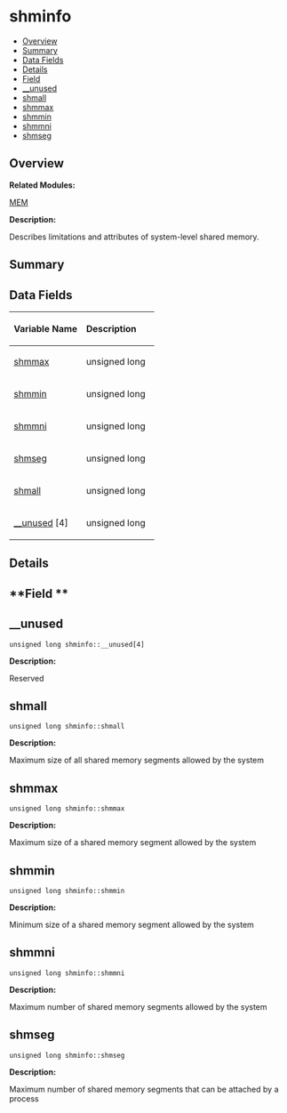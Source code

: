 # shminfo<a name="ZH-CN_TOPIC_0000001055039564"></a>

-   [Overview](#section764815373165637)
-   [Summary](#section1169491627165637)
-   [Data Fields](#pub-attribs)
-   [Details](#section747444635165637)
-   [Field](#section1868399011165637)
-   [\_\_unused](#a68b65a802c7b3bc6d911ed41808203ef)
-   [shmall](#a4b74fbc85e2805f7b99f6aecde00c570)
-   [shmmax](#a2d7778854ce2e55499a2036da769905a)
-   [shmmin](#a9940d32ac5484be0f5df79296d9bc97a)
-   [shmmni](#a084bc8449e6683ede60a6445255d14bd)
-   [shmseg](#a11ee1150ca8aaad294c17fe939f35688)

## **Overview**<a name="section764815373165637"></a>

**Related Modules:**

[MEM](MEM.md)

**Description:**

Describes limitations and attributes of system-level shared memory. 

## **Summary**<a name="section1169491627165637"></a>

## Data Fields<a name="pub-attribs"></a>

<a name="table1687518525165637"></a>
<table><thead align="left"><tr id="row1444592544165637"><th class="cellrowborder" valign="top" width="50%" id="mcps1.1.3.1.1"><p id="p1349301954165637"><a name="p1349301954165637"></a><a name="p1349301954165637"></a>Variable Name</p>
</th>
<th class="cellrowborder" valign="top" width="50%" id="mcps1.1.3.1.2"><p id="p972001067165637"><a name="p972001067165637"></a><a name="p972001067165637"></a>Description</p>
</th>
</tr>
</thead>
<tbody><tr id="row752017582165637"><td class="cellrowborder" valign="top" width="50%" headers="mcps1.1.3.1.1 "><p id="p1655303934165637"><a name="p1655303934165637"></a><a name="p1655303934165637"></a><a href="shminfo.md#a2d7778854ce2e55499a2036da769905a">shmmax</a></p>
</td>
<td class="cellrowborder" valign="top" width="50%" headers="mcps1.1.3.1.2 "><p id="p886963319165637"><a name="p886963319165637"></a><a name="p886963319165637"></a>unsigned long </p>
</td>
</tr>
<tr id="row1838668115165637"><td class="cellrowborder" valign="top" width="50%" headers="mcps1.1.3.1.1 "><p id="p1590284906165637"><a name="p1590284906165637"></a><a name="p1590284906165637"></a><a href="shminfo.md#a9940d32ac5484be0f5df79296d9bc97a">shmmin</a></p>
</td>
<td class="cellrowborder" valign="top" width="50%" headers="mcps1.1.3.1.2 "><p id="p753499164165637"><a name="p753499164165637"></a><a name="p753499164165637"></a>unsigned long </p>
</td>
</tr>
<tr id="row262911906165637"><td class="cellrowborder" valign="top" width="50%" headers="mcps1.1.3.1.1 "><p id="p1230781778165637"><a name="p1230781778165637"></a><a name="p1230781778165637"></a><a href="shminfo.md#a084bc8449e6683ede60a6445255d14bd">shmmni</a></p>
</td>
<td class="cellrowborder" valign="top" width="50%" headers="mcps1.1.3.1.2 "><p id="p354399726165637"><a name="p354399726165637"></a><a name="p354399726165637"></a>unsigned long </p>
</td>
</tr>
<tr id="row1651544211165637"><td class="cellrowborder" valign="top" width="50%" headers="mcps1.1.3.1.1 "><p id="p987008679165637"><a name="p987008679165637"></a><a name="p987008679165637"></a><a href="shminfo.md#a11ee1150ca8aaad294c17fe939f35688">shmseg</a></p>
</td>
<td class="cellrowborder" valign="top" width="50%" headers="mcps1.1.3.1.2 "><p id="p643027796165637"><a name="p643027796165637"></a><a name="p643027796165637"></a>unsigned long </p>
</td>
</tr>
<tr id="row1472178946165637"><td class="cellrowborder" valign="top" width="50%" headers="mcps1.1.3.1.1 "><p id="p837185467165637"><a name="p837185467165637"></a><a name="p837185467165637"></a><a href="shminfo.md#a4b74fbc85e2805f7b99f6aecde00c570">shmall</a></p>
</td>
<td class="cellrowborder" valign="top" width="50%" headers="mcps1.1.3.1.2 "><p id="p1484635494165637"><a name="p1484635494165637"></a><a name="p1484635494165637"></a>unsigned long </p>
</td>
</tr>
<tr id="row408052266165637"><td class="cellrowborder" valign="top" width="50%" headers="mcps1.1.3.1.1 "><p id="p1404758276165637"><a name="p1404758276165637"></a><a name="p1404758276165637"></a><a href="shminfo.md#a68b65a802c7b3bc6d911ed41808203ef">__unused</a> [4]</p>
</td>
<td class="cellrowborder" valign="top" width="50%" headers="mcps1.1.3.1.2 "><p id="p243982112165637"><a name="p243982112165637"></a><a name="p243982112165637"></a>unsigned long </p>
</td>
</tr>
</tbody>
</table>

## **Details**<a name="section747444635165637"></a>

## **Field **<a name="section1868399011165637"></a>

## \_\_unused<a name="a68b65a802c7b3bc6d911ed41808203ef"></a>

```
unsigned long shminfo::__unused[4]
```

 **Description:**

Reserved 

## shmall<a name="a4b74fbc85e2805f7b99f6aecde00c570"></a>

```
unsigned long shminfo::shmall
```

 **Description:**

Maximum size of all shared memory segments allowed by the system 

## shmmax<a name="a2d7778854ce2e55499a2036da769905a"></a>

```
unsigned long shminfo::shmmax
```

 **Description:**

Maximum size of a shared memory segment allowed by the system 

## shmmin<a name="a9940d32ac5484be0f5df79296d9bc97a"></a>

```
unsigned long shminfo::shmmin
```

 **Description:**

Minimum size of a shared memory segment allowed by the system 

## shmmni<a name="a084bc8449e6683ede60a6445255d14bd"></a>

```
unsigned long shminfo::shmmni
```

 **Description:**

Maximum number of shared memory segments allowed by the system 

## shmseg<a name="a11ee1150ca8aaad294c17fe939f35688"></a>

```
unsigned long shminfo::shmseg
```

 **Description:**

Maximum number of shared memory segments that can be attached by a process 

